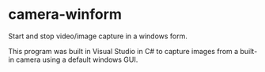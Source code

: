 # camera-winform
Start and stop video/image capture in a windows form.

This program was built in Visual Studio in C# to capture images from a built-in camera using a default windows GUI.

